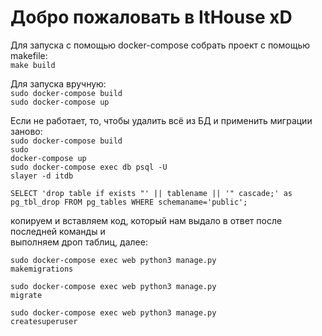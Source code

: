 <h1>Добро пожаловать в ItHouse xD</h1>

Для запуска с помощью docker-compose собрать проект с помощью makefile: <br>
<code>make build</code>

Для запуска вручную: <br>
<code>sudo docker-compose build </code> <br>
<code>sudo docker-compose up</code>

Если не работает, то,
чтобы удалить всё из БД и применить миграции заново: <br>
<code>sudo docker-compose build</code><br>
<code>sudo docker-compose up</code><br>
<code>sudo docker-compose exec db psql -U slayer -d itdb</code><br>

<code>SELECT 'drop table if exists "' || tablename || '" cascade;' as pg_tbl_drop
FROM pg_tables
WHERE schemaname='public';</code> <br>

копируем и вставляем код, который нам выдало в ответ после последней команды и <br>
выполняем дроп таблиц, далее:

<code>sudo docker-compose exec web python3 manage.py makemigrations</code><br>

<code>sudo docker-compose exec web python3 manage.py migrate</code><br>

<code>sudo docker-compose exec web python3 manage.py createsuperuser</code><br>
